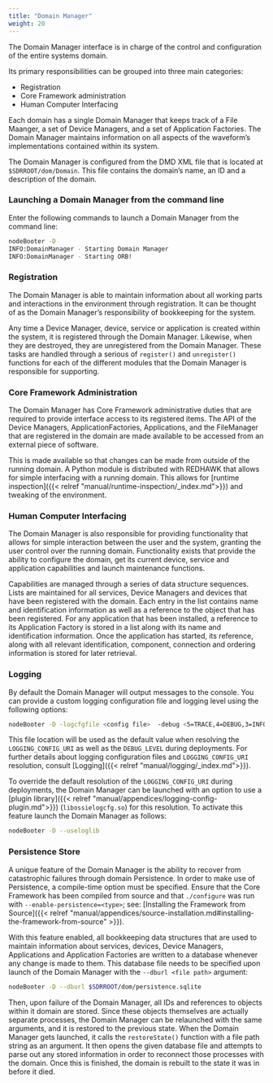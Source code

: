 ```yaml
---
title: "Domain Manager"
weight: 20
---
```


The Domain Manager interface is in charge of the control and configuration of the entire systems domain.

Its primary responsibilities can be grouped into three main categories:

  - Registration
  - Core Framework administration
  - Human Computer Interfacing

Each domain has a single Domain Manager that keeps track of a File Maanger, a set of Device Managers, and a set of Application Factories. The Domain Manager maintains information on all aspects of the waveform’s implementations contained within its system.

The Domain Manager is configured from the DMD XML file that is located at `$SDRROOT/dom/Domain`. This file contains the domain’s name, an ID and a description of the domain.

### Launching a Domain Manager from the command line

Enter the following commands to launch a Domain Manager from the command line:

```bash
nodeBooter -D
INFO:DomainManager - Starting Domain Manager
INFO:DomainManager - Starting ORB!
```

### Registration

The Domain Manager is able to maintain information about all working parts and interactions in the environment through registration. It can be thought of as the Domain Manager’s responsibility of bookkeeping for the system.

Any time a Device Manager, device, service or application is created within the system, it is registered through the Domain Manager. Likewise, when they are destroyed, they are unregistered from the Domain Manager. These tasks are handled through a serious of `register()` and `unregister()` functions for each of the different modules that the Domain Manager is responsible for supporting.

### Core Framework Administration

The Domain Manager has Core Framework administrative duties that are required to provide interface access to its registered items. The API of the Device Managers, ApplicationFactories, Applications, and the FileManager that are registered in the domain are made available to be accessed from an external piece of software.

This is made available so that changes can be made from outside of the running domain. A Python module is distributed with REDHAWK that allows for simple interfacing with a running domain. This allows for [runtime inspection]({{< relref "manual/runtime-inspection/_index.md">}}) and tweaking of the environment.

### Human Computer Interfacing

The Domain Manager is also responsible for providing functionality that allows for simple interaction between the user and the system, granting the user control over the running domain. Functionality exists that provide the ability to configure the domain, get its current device, service and application capabilities and launch maintenance functions.

Capabilities are managed through a series of data structure sequences. Lists are maintained for all services, Device Managers and devices that have been registered with the domain. Each entry in the list contains name and identification information as well as a reference to the object that has been registered. For any application that has been installed, a reference to its Application Factory is stored in a list along with its name and identification information. Once the application has started, its reference, along with all relevant identification, component, connection and ordering information is stored for later retrieval.

### Logging

By default the Domain Manager will output messages to the console. You can provide a custom logging configuration file and logging level using the following options:

```bash
nodeBooter -D -logcfgfile <config file>  -debug <5=TRACE,4=DEBUG,3=INFO,2=WARN,1=ERROR,0=FATAL>
```

This file location will be used as the default value when resolving the `LOGGING_CONFIG_URI` as well as the `DEBUG_LEVEL` during deployments. For further details about logging configuration files and `LOGGING_CONFIG_URI` resolution, consult [Logging]({{< relref "manual/logging/_index.md">}}).

To override the default resolution of the `LOGGING_CONFIG_URI` during deployments, the Domain Manager can be launched with an option to use a [plugin library]({{< relref "manual/appendices/logging-config-plugin.md">}}) (`libossielogcfg.so`) for this resolution. To activate this feature launch the Domain Manager as follows:

```bash
nodeBooter -D --useloglib
```

### Persistence Store

A unique feature of the Domain Manager is the ability to recover from catastrophic failures through domain Persistence. In order to make use of Persistence, a compile-time option must be specified. Ensure that the Core Framework has been compiled from source and that `./configure` was run with `--enable-persistence=<type>`; see: [Installing the Framework from Source]({{< relref "manual/appendices/source-installation.md#installing-the-framework-from-source" >}}).

With this feature enabled, all bookkeeping data structures that are used to maintain information about services, devices, Device Managers, Applications and Application Factories are written to a database whenever any change is made to them. This database file needs to be specified upon launch of the Domain Manager with the `--dburl <file path>` argument:

```bash
nodeBooter -D --dburl $SDRROOT/dom/persistence.sqlite
```

Then, upon failure of the Domain Manager, all IDs and references to objects within it domain are stored. Since these objects themselves are actually separate processes, the Domain Manager can be relaunched with the same arguments, and it is restored to the previous state. When the Domain Manager gets launched, it calls the `restoreState()` function with a file path string as an argument. It then opens the given database file and attempts to parse out any stored information in order to reconnect those processes with the domain. Once this is finished, the domain is rebuilt to the state it was in before it died.
